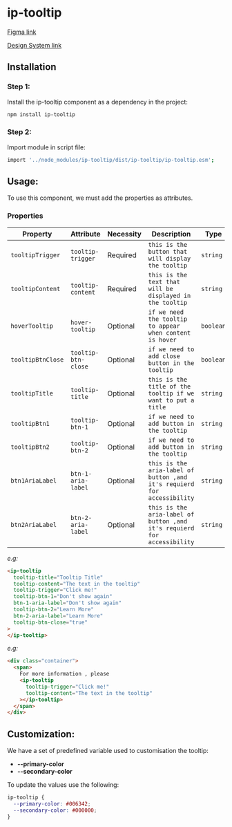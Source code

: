 # ip-tooltip

[Figma link](https://www.figma.com/design/63w4li687mfdYtETlBu6a9/Component---Mixed?node-id=3-74&t=Qo4jBDW1OXa6UqRi-0)

[Design System link](https://design.ipedis.com/5dda74a23/p/896b0d-tooltip)

## Installation

<!-- TODO  -->

### Step 1:

Install the ip-tooltip component as a dependency in the project:

```bash
npm install ip-tooltip
```

### Step 2:

Import module in script file:

```bash
import '../node_modules/ip-tooltip/dist/ip-tooltip/ip-tooltip.esm';
```

## Usage:

To use this component, we must add the properties as attributes.

### Properties

| Property          | Attribute           | Necessity | Description                                                             | Type      | Default     |
| ----------------- | ------------------- | --------- | ----------------------------------------------------------------------- | --------- | ----------- |
| `tooltipTrigger`  | `tooltip-trigger`   | Required  | `this is the button that will display the tooltip`                      | `string`  | `undefined` |
| `tooltipContent`  | `tooltip-content`   | Required  | `this is the text that will be displayed in the tooltip`                | `string`  | `undefined` |
| `hoverTooltip`    | `hover-tooltip`     | Optional  | `if we need the tooltip to appear when content is hover`                | `boolean` | `false`     |
| `tooltipBtnClose` | `tooltip-btn-close` | Optional  | `if we need to add close button in the tooltip`                         | `boolean` | `false`     |
| `tooltipTitle`    | `tooltip-title`     | Optional  | `this is the title of the tooltip if we want to put a title`            | `string`  | `undefined` |
| `tooltipBtn1`     | `tooltip-btn-1`     | Optional  | `if we need to add button in the tooltip`                               | `string`  | `undefined` |
| `tooltipBtn2`     | `tooltip-btn-2`     | Optional  | `if we need to add button in the tooltip`                               | `string`  | `undefined` |
| `btn1AriaLabel`   | `btn-1-aria-label`  | Optional  | `this is the aria-label of button ,and it's requierd for accessibility` | `string`  | `undefined` |
| `btn2AriaLabel`   | `btn-2-aria-label`  | Optional  | `this is the aria-label of button ,and it's requierd for accessibility` | `string`  | `undefined` |

_e.g:_

```html
<ip-tooltip
  tooltip-title="Tooltip Title"
  tooltip-content="The text in the tooltip"
  tooltip-trigger="Click me!"
  tooltip-btn-1="Don't show again"
  btn-1-aria-label="Don't show again"
  tooltip-btn-2="Learn More"
  btn-2-aria-label="Learn More"
  tooltip-btn-close="true"
>
</ip-tooltip>
```

_e.g:_

```html
<div class="container">
  <span>
    For more information , please
    <ip-tooltip
      tooltip-trigger="Click me!"
      tooltip-content="The text in the tooltip"
    ></ip-tooltip>
  </span>
</div>
```

## Customization:

We have a set of predefined variable used to customisation the tooltip:

- **--primary-color**
- **--secondary-color**

To update the values use the following:

```css
ip-tooltip {
  --primary-color: #006342;
  --secondary-color: #000000;
}
```
